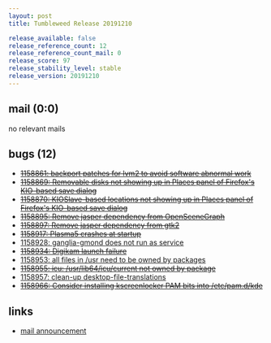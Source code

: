 ```yaml
---
layout: post
title: Tumbleweed Release 20191210

release_available: false
release_reference_count: 12
release_reference_count_mail: 0
release_score: 97
release_stability_level: stable
release_version: 20191210
---
```


## mail (0:0)

no relevant mails

## bugs (12)

<!--more-->

- ~~[1158861: backport patches for  lvm2 to avoid software abnormal work](https://bugzilla.opensuse.org/show_bug.cgi?id=1158861)~~
- ~~[1158869: Removable disks not showing up in Places panel of Firefox's KIO-based save dialog](https://bugzilla.opensuse.org/show_bug.cgi?id=1158869)~~
- ~~[1158870: KIOSlave-based locations not showing up in Places panel of Firefox's KIO-based save dialog](https://bugzilla.opensuse.org/show_bug.cgi?id=1158870)~~
- ~~[1158895: Remove jasper dependency from OpenSceneGraph](https://bugzilla.opensuse.org/show_bug.cgi?id=1158895)~~
- ~~[1158897: Remove jasper dependency from gtk2](https://bugzilla.opensuse.org/show_bug.cgi?id=1158897)~~
- ~~[1158917: Plasma5 crashes at startup](https://bugzilla.opensuse.org/show_bug.cgi?id=1158917)~~
- [1158928: ganglia-gmond does not run as service](https://bugzilla.opensuse.org/show_bug.cgi?id=1158928)
- ~~[1158934: Digikam launch failure](https://bugzilla.opensuse.org/show_bug.cgi?id=1158934)~~
- [1158953: all files in /usr need to be owned by packages](https://bugzilla.opensuse.org/show_bug.cgi?id=1158953)
- ~~[1158955: icu: /usr/lib64/icu/current not owned by package](https://bugzilla.opensuse.org/show_bug.cgi?id=1158955)~~
- [1158957: clean-up desktop-file-translations](https://bugzilla.opensuse.org/show_bug.cgi?id=1158957)
- ~~[1158966: Consider installing kscreenlocker PAM bits into /etc/pam.d/kde](https://bugzilla.opensuse.org/show_bug.cgi?id=1158966)~~



## links

- [mail announcement](https://lists.opensuse.org/opensuse-factory/2019-12/msg00063.html)
